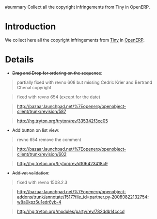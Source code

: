 ﻿#summary Collect all the copyright infringements from Tiny in OpenERP.

# Introduction #

We collect here all the copyright infringements from [Tiny](http://www.tiny.be/) in [OpenERP](http://www.openerp.com/).


# Details #

  * ~~Drag and Drop for ordering on the sequence~~:

> partially fixed with revno 608 but missing Cedric Krier and Bertrand Chenal copyright

> fixed with revno 654 (except for the date)

> http://bazaar.launchpad.net/%7Eopenerp/openobject-client/trunk/revision/587

> http://hg.tryton.org/tryton/rev/335342f3cc05

  * Add button on list view:

> revno 654 remove the comment

> http://bazaar.launchpad.net/%7Eopenerp/openobject-client/trunk/revision/602

> http://hg.tryton.org/tryton/rev/d106423418c9

  * ~~Add vat validation~~:

> fixed with revno 1508.2.3

> http://bazaar.launchpad.net/%7Eopenerp/openobject-addons/trunk/annotate/1517?file_id=partner.py-20080822132754-w8a0kpz5u1edr6yb-4

> http://hg.tryton.org/modules/party/rev/782ddb14cccd